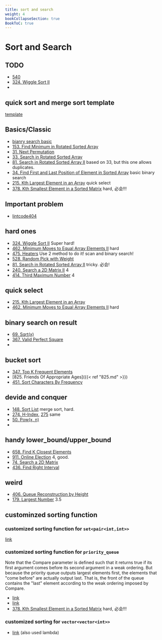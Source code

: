 ```yaml
---
title: sort and search
weight: 4
bookCollapseSection: true
BookToC: true
---
```

#  Sort and Search


## TODO
- [540](540)
- [324. Wiggle Sort II](324)
- 
## quick sort and merge sort template
[template](quicksort_mergesort.md)

## Basics/Classic
- [bianry search basic](704)
- [153. Find Minimum in Rotated Sorted Array](153)
- [31. Next Permutation](31)
- [33. Search in Rotated Sorted Array](33)
- [81. Search in Rotated Sorted Array II](81) based on 33, but this one allows duplicates.
- [34. Find First and Last Position of Element in Sorted Array](34) basic binary search
- [215. Kth Largest Element in an Array](215) quick select
- [378. Kth Smallest Element in a Sorted Matrix](378) hard, 必会!!!

## Important problem
- [lintcode404](lintcode404)

## hard ones
- [324. Wiggle Sort II](324) Super hard!
- [462. Minimum Moves to Equal Array Elements II](462) hard
- [475. Heaters](475)  Use 2 method to do it! scan and binary search!
- [528. Random Pick with Weight](528)
- [81. Search in Rotated Sorted Array II](81) tricky. 必会!
- [240. Search a 2D Matrix II](240) 4
- [414. Third Maximum Number](414) 4
## quick select
- [215. Kth Largest Element in an Array](215) 
- [462. Minimum Moves to Equal Array Elements II](462) hard

## binary search on result
- [69. Sqrt(x)](69)
- [367. Valid Perfect Square](367)
- 
## bucket sort
- [347. Top K Frequent Elements](347)
- [825. Friends Of Appropriate Ages]({{< ref "825.md" >}})
- [451. Sort Characters By Frequency](451)
## devide and conquer
- [148. Sort List](148) merge sort, hard.
- [274. H-Index](274), [275](275.md) same
- [50. Pow(x, n)](50)
- 
## handy lower_bound/upper_bound
- [658. Find K Closest Elements](658)
- [911. Online Election](911) 4, good.
- [74. Search a 2D Matrix](74)
- [436. Find Right Interval](436)

## weird
- [406. Queue Reconstruction by Height](406)
- [179. Largest Number](179) 3.5


## custominzed sorting function

### customized sorting function for `set<pair<int,int>>`
[link](451)

### customized sorting function for `priority_queue`
Note that the Compare parameter is defined such that it
returns true if its first argument comes before its second 
argument in a weak ordering. But because the priority queue 
outputs largest elements first, the elements that
"come before" are actually output last. That is, the front 
of the queue contains the "last" element according to the 
weak ordering imposed by Compare.

- [link](692)
- [link](23)
- [378. Kth Smallest Element in a Sorted Matrix](378) hard, 必会!!!

### customized sorting for `vector<vector<int>>`

- [link](973) (also used lambda)
